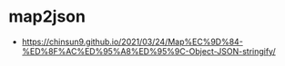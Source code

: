 # map2json

- https://chinsun9.github.io/2021/03/24/Map%EC%9D%84-%ED%8F%AC%ED%95%A8%ED%95%9C-Object-JSON-stringify/
